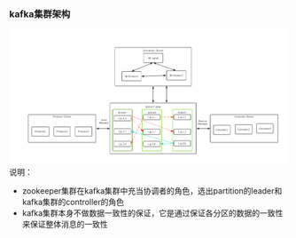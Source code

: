 ### kafka集群架构
![avatar](image/kafka集群.jpg)
说明： 
- zookeeper集群在kafka集群中充当协调者的角色，选出partition的leader和kafka集群的controller的角色  
- kafka集群本身不做数据一致性的保证，它是通过保证各分区的数据的一致性来保证整体消息的一致性  
  
